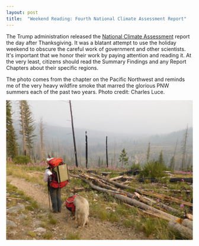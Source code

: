 ```yaml
---
layout: post
title:  "Weekend Reading: Fourth National Climate Assessment Report"
---
```

The Trump administration released the [National Climate Assessment](https://nca2018.globalchange.gov/) report the day after Thanksgiving. It was a blatant attempt to use the holiday weekend to obscure the careful work of government and other scientists. It's important that we honor their work by paying attention and reading it. At the very least, citizens should read the Summary Findings and any Report Chapters about their specific regions.

The photo comes from the chapter on the Pacific Northwest and reminds me of the very heavy wildfire smoke that marred the glorious PNW summers each of the past two years. Photo credit: Charles Luce.

![Wildfire Smoke in Cascades](/assets/noaa_smog_charles_luce.jpg)
